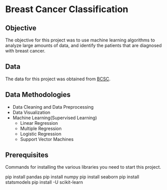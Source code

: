 # Breast Cancer Classification

## Objective
The objective for this project was to use machine learning algorithms to analyze large amounts of data, and identify the patients that are diagnosed with breast cancer.

## Data
The data for this project was obtained from [BCSC](https://www.bcsc-research.org/data/rfdataset/dataset).

## Data Methodologies
* Data Cleaning and Data Preprocessing
* Data Visualization
* Machine Learning(Supervised Learning)
  * Linear Regression
  * Multiple Regression
  * Logistic Regression
  * Support Vector Machines

## Prerequisites
Commands for installing the various libraries you need to start this project.

pip install pandas
pip install numpy
pip install seaborn
pip install statsmodels
pip install -U scikit-learn



